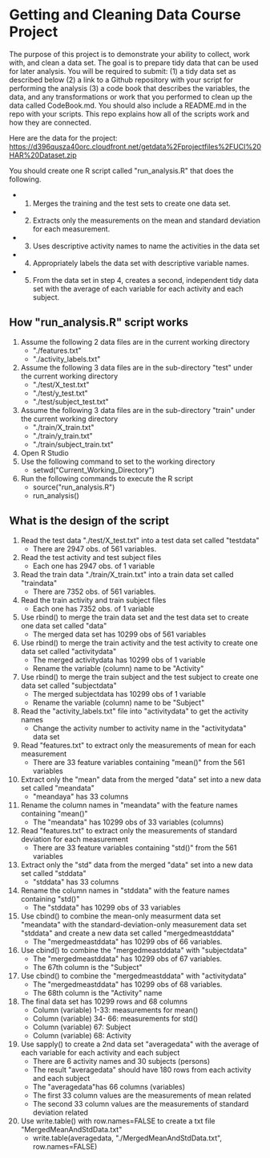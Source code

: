 Getting and Cleaning Data Course Project
======================

The purpose of this project is to demonstrate your ability to collect, work with, and clean a data set. The goal is to prepare tidy data that can be used for later analysis. 
You will be required to submit: 
(1) a tidy data set as described below
(2) a link to a Github repository with your script for performing the analysis
(3) a code book that describes the variables, the data, and any transformations or work that you performed to clean up the data called CodeBook.md. 
You should also include a README.md in the repo with your scripts. This repo explains how all of the scripts work and how they are connected.  

Here are the data for the project: 
https://d396qusza40orc.cloudfront.net/getdata%2Fprojectfiles%2FUCI%20HAR%20Dataset.zip 

You should create one R script called "run_analysis.R" that does the following. 
* 1. Merges the training and the test sets to create one data set.
* 2. Extracts only the measurements on the mean and standard deviation for each measurement. 
* 3. Uses descriptive activity names to name the activities in the data set
* 4. Appropriately labels the data set with descriptive variable names. 
* 5. From the data set in step 4, creates a second, independent tidy data set with the average of each variable for each activity and each subject.

## How "run_analysis.R" script works 
1. Assume the following 2 data files are in the current working directory
	* "./features.txt"
	* "./activity_labels.txt"
2. Assume the following 3 data files are in the sub-directory "test" under the current working directory
	* "./test/X_test.txt"
	* "./test/y_test.txt"
	* "./test/subject_test.txt"
3. Assume the following 3 data files are in the sub-directory "train" under the current working directory
	* "./train/X_train.txt"
	* "./train/y_train.txt"
	* "./train/subject_train.txt"
4. Open R Studio
5. Use the following command to set to the working directory
	* setwd("Current_Working_Directory") 
4. Run the following commands to execute the R script
	* source("run_analysis.R")
	* run_analysis()

## What is the design of the script
1. Read the test data "./test/X_test.txt" into a test data set called "testdata"
	* There are 2947 obs. of 561 variables.
2. Read the test activity and test subject files 
	* Each one has 2947 obs. of 1 variable
3. Read the train data "./train/X_train.txt" into a train data set called "traindata"
	* There are 7352 obs. of 561 variables.
4. Read the train activity and train subject files 
	* Each one has 7352 obs. of 1 variable
5. Use rbind() to merge the train data set and the test data set to create one data set called "data"
	* The merged data set has 10299 obs of 561 variables
6. Use rbind() to merge the train activity and the test activity to create one data set called "activitydata"
	* The merged activitydata has 10299 obs of 1 variable
	* Rename the variable (column) name to be "Activity"
7. Use rbind() to merge the train subject and the test subject to create one data set called "subjectdata"
	* The merged subjectdata has 10299 obs of 1 variable
	* Rename the variable (column) name to be "Subject"
8. Read the "activity_labels.txt" file into "activitydata" to get the activity names
	* Change the activity number to activity name in the "activitydata" data set
9. Read "features.txt" to extract only the measurements of mean for each measurement
	* There are 33 feature variables containing "mean()" from the 561 variables 
10. Extract only the "mean" data from the merged "data" set into a new data set called "meandata"
	* "meandaya" has 33 columns 
11. Rename the column names in "meandata" with the feature names containing "mean()"
	* The "meandata" has 10299 obs of 33 variables (columns) 
12. Read "features.txt" to extract only the measurements of standard deviation for each measurement
	* There are 33 feature variables containing "std()" from the 561 variables 
13. Extract only the "std" data from the merged "data" set into a new data set called "stddata"
	* "stddata" has 33 columns
14. Rename the column names in "stddata" with the feature names containing "std()"
	* The "stddata" has 10299 obs of 33 variables 
15. Use cbind() to combine the mean-only measurment data set "meandata" with the standard-deviation-only measurement data set "stddata" and create a new data set called "mergedmeastddata" 
	* The "mergedmeastddata" has 10299 obs of 66 variables.
16. Use cbind() to combine the "mergedmeastddata" with "subjectdata"
	* The "mergedmeastddata" has 10299 obs of 67 variables. 
	* The 67th column is the "Subject"
17. Use cbind() to combine the "mergedmeastddata" with "activitydata"
	* The "mergedmeastddata" has 10299 obs of 68 variables. 
	* The 68th column is the "Activity" name
18. The final data set has 10299 rows and 68 columns
	* Column (variable) 1-33: measurements for mean() 
	* Column (variable) 34- 66: measurements for std() 
	* Column (variable) 67: Subject 
	* Column (variable) 68: Activity 
19. Use sapply() to create a 2nd data set "averagedata" with the average of each variable for each activity and each subject
	* There are 6 activity names and 30 subjects (persons)
	* The result "averagedata" should have 180 rows from each activity and each subject
	* The "averagedata"has 66 columns (variables)
	* The first 33 column values are the measurements of mean related
	* The second 33 column values are the measurements of standard deviation related
20. Use write.table() with row.names=FALSE to create a txt file "MergedMeanAndStdData.txt"
	* write.table(averagedata, "./MergedMeanAndStdData.txt", row.names=FALSE)


